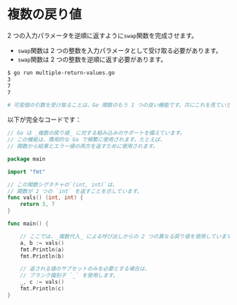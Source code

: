 # 複数の戻り値

2 つの入力パラメータを逆順に返すように`swap`関数を完成させます。

- `swap`関数は 2 つの整数を入力パラメータとして受け取る必要があります。
- `swap`関数は 2 つの整数を逆順に返す必要があります。

```sh
$ go run multiple-return-values.go
3
7
7

# 可変個の引数を受け取ることは、Go 関数のもう 1 つの良い機能です。次にこれを見ていきましょう。
```

以下が完全なコードです：

```go
// Go は _複数の戻り値_ に対する組み込みのサポートを備えています。
// この機能は、慣用的な Go で頻繁に使用されます。たとえば、
// 関数から結果とエラー値の両方を返すために使用されます。

package main

import "fmt"

// この関数シグネチャの`(int, int)`は、
// 関数が 2 つの `int` を返すことを示しています。
func vals() (int, int) {
	return 3, 7
}

func main() {

	// ここでは、_複数代入_ による呼び出しからの 2 つの異なる戻り値を使用しています。
	a, b := vals()
	fmt.Println(a)
	fmt.Println(b)

	// 返される値のサブセットのみを必要とする場合は、
	// ブランク識別子 `_` を使用します。
	_, c := vals()
	fmt.Println(c)
}

```
